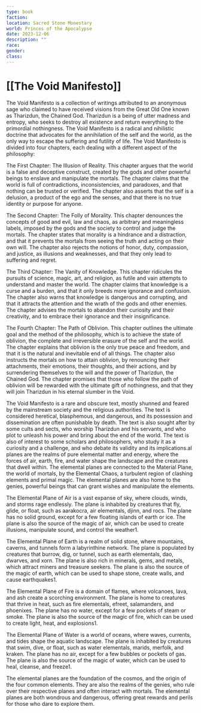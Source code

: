 ```yaml
---
type: book
faction: 
location: Sacred Stone Monestary
world: Princes of the Apocalypse
date: 2023-12-06
description: ""
race: 
gender: 
class:
---
```

# [[The Void Manifesto]]

The Void Manifesto is a collection of writings attributed to an anonymous sage who claimed to have received visions from the Great Old One known as Tharizdun, the Chained God. Tharizdun is a being of utter madness and entropy, who seeks to destroy all existence and return everything to the primordial nothingness. The Void Manifesto is a radical and nihilistic doctrine that advocates for the annihilation of the self and the world, as the only way to escape the suffering and futility of life. The Void Manifesto is divided into four chapters, each dealing with a different aspect of the philosophy:

The First Chapter: The Illusion of Reality. This chapter argues that the world is a false and deceptive construct, created by the gods and other powerful beings to enslave and manipulate the mortals. The chapter claims that the world is full of contradictions, inconsistencies, and paradoxes, and that nothing can be trusted or verified. The chapter also asserts that the self is a delusion, a product of the ego and the senses, and that there is no true identity or purpose for anyone.

The Second Chapter: The Folly of Morality. This chapter denounces the concepts of good and evil, law and chaos, as arbitrary and meaningless labels, imposed by the gods and the society to control and judge the mortals. The chapter states that morality is a hindrance and a distraction, and that it prevents the mortals from seeing the truth and acting on their own will. The chapter also rejects the notions of honor, duty, compassion, and justice, as illusions and weaknesses, and that they only lead to suffering and regret.

The Third Chapter: The Vanity of Knowledge. This chapter ridicules the pursuits of science, magic, art, and religion, as futile and vain attempts to understand and master the world. The chapter claims that knowledge is a curse and a burden, and that it only breeds more ignorance and confusion. The chapter also warns that knowledge is dangerous and corrupting, and that it attracts the attention and the wrath of the gods and other enemies. The chapter advises the mortals to abandon their curiosity and their creativity, and to embrace their ignorance and their insignificance.

The Fourth Chapter: The Path of Oblivion. This chapter outlines the ultimate goal and the method of the philosophy, which is to achieve the state of oblivion, the complete and irreversible erasure of the self and the world. The chapter explains that oblivion is the only true peace and freedom, and that it is the natural and inevitable end of all things. The chapter also instructs the mortals on how to attain oblivion, by renouncing their attachments, their emotions, their thoughts, and their actions, and by surrendering themselves to the will and the power of Tharizdun, the Chained God. The chapter promises that those who follow the path of oblivion will be rewarded with the ultimate gift of nothingness, and that they will join Tharizdun in his eternal slumber in the Void.

The Void Manifesto is a rare and obscure text, mostly shunned and feared by the mainstream society and the religious authorities. The text is considered heretical, blasphemous, and dangerous, and its possession and dissemination are often punishable by death. The text is also sought after by some cults and sects, who worship Tharizdun and his servants, and who plot to unleash his power and bring about the end of the world. The text is also of interest to some scholars and philosophers, who study it as a curiosity and a challenge, and who debate its validity and its implications.al planes are the realms of pure elemental matter and energy, where the forces of air, earth, fire, and water shape the landscape and the creatures that dwell within. The elemental planes are connected to the Material Plane, the world of mortals, by the Elemental Chaos, a turbulent region of clashing elements and primal magic. The elemental planes are also home to the genies, powerful beings that can grant wishes and manipulate the elements.

The Elemental Plane of Air is a vast expanse of sky, where clouds, winds, and storms rage endlessly. The plane is inhabited by creatures that fly, glide, or float, such as aarakocra, air elementals, djinn, and rocs. The plane has no solid ground, except for a few floating islands of earth or ice. The plane is also the source of the magic of air, which can be used to create illusions, manipulate sound, and control the weather1.

The Elemental Plane of Earth is a realm of solid stone, where mountains, caverns, and tunnels form a labyrinthine network. The plane is populated by creatures that burrow, dig, or tunnel, such as earth elementals, dao, dwarves, and xorn. The plane is also rich in minerals, gems, and metals, which attract miners and treasure seekers. The plane is also the source of the magic of earth, which can be used to shape stone, create walls, and cause earthquakes1.

The Elemental Plane of Fire is a domain of flames, where volcanoes, lava, and ash create a scorching environment. The plane is home to creatures that thrive in heat, such as fire elementals, efreet, salamanders, and phoenixes. The plane has no water, except for a few pockets of steam or smoke. The plane is also the source of the magic of fire, which can be used to create light, heat, and explosions1.

The Elemental Plane of Water is a world of oceans, where waves, currents, and tides shape the aquatic landscape. The plane is inhabited by creatures that swim, dive, or float, such as water elementals, marids, merfolk, and kraken. The plane has no air, except for a few bubbles or pockets of gas. The plane is also the source of the magic of water, which can be used to heal, cleanse, and freeze1.

The elemental planes are the foundation of the cosmos, and the origin of the four common elements. They are also the realms of the genies, who rule over their respective planes and often interact with mortals. The elemental planes are both wondrous and dangerous, offering great rewards and perils for those who dare to explore them.